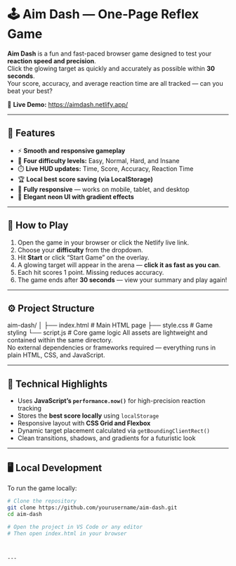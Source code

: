 # 🕹️ Aim Dash — One-Page Reflex Game

**Aim Dash** is a fun and fast-paced browser game designed to test your **reaction speed and precision**.  
Click the glowing target as quickly and accurately as possible within **30 seconds**.  
Your score, accuracy, and average reaction time are all tracked — can you beat your best?

🎯 **Live Demo:** https://aimdash.netlify.app/


---

## 🚀 Features

- ⚡ **Smooth and responsive gameplay**
- 🧠 **Four difficulty levels:** Easy, Normal, Hard, and Insane  
- ⏱️ **Live HUD updates:** Time, Score, Accuracy, Reaction Time  
- 🏆 **Local best score saving (via LocalStorage)**
- 📱 **Fully responsive** — works on mobile, tablet, and desktop  
- 💫 **Elegant neon UI with gradient effects**

---

## 🧩 How to Play

1. Open the game in your browser or click the Netlify live link.  
2. Choose your **difficulty** from the dropdown.  
3. Hit **Start** or click “Start Game” on the overlay.  
4. A glowing target will appear in the arena — **click it as fast as you can**.  
5. Each hit scores 1 point. Missing reduces accuracy.  
6. The game ends after **30 seconds** — view your summary and play again!

---

## ⚙️ Project Structure
aim-dash/
│
├── index.html # Main HTML page
├── style.css # Game styling
└── script.js # Core game logic
All assets are lightweight and contained within the same directory.  
No external dependencies or frameworks required — everything runs in plain HTML, CSS, and JavaScript.

---

## 🧠 Technical Highlights

- Uses **JavaScript’s `performance.now()`** for high-precision reaction tracking  
- Stores the **best score locally** using `localStorage`  
- Responsive layout with **CSS Grid and Flexbox**  
- Dynamic target placement calculated via `getBoundingClientRect()`  
- Clean transitions, shadows, and gradients for a futuristic look  

---

## 🖥️ Local Development

To run the game locally:

```bash
# Clone the repository
git clone https://github.com/yourusername/aim-dash.git
cd aim-dash

# Open the project in VS Code or any editor
# Then open index.html in your browser



---
